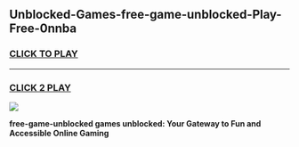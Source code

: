 
## Unblocked-Games-free-game-unblocked-Play-Free-0nnba
<h3>
<a href="https://premium76.site?title=free-game-unblocked&ref=21A">CLICK TO PLAY</a></h3>
<hr>

<h3>
<a href="https://premium76.site?title=free-game-unblocked&ref=21A">CLICK 2 PLAY</a>
  
</h3>

<a href="https://premium76.site?title=free-game-unblocked&ref=21A"><img src="https://clearcache.store/games.png"></a>


**free-game-unblocked games unblocked: Your Gateway to Fun and Accessible Online Gaming**

